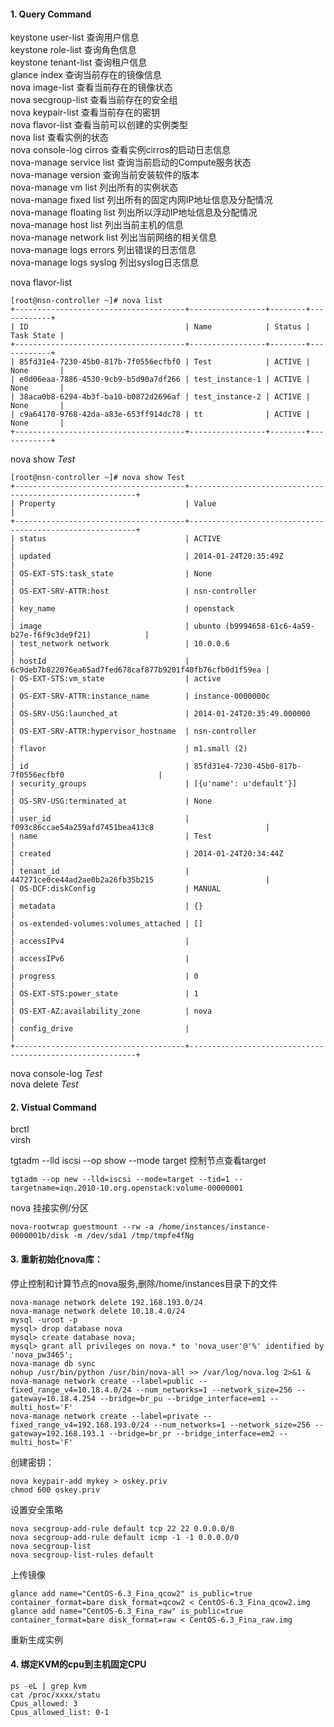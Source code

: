 #### 1. Query Command   
keystone user-list         查询用户信息    
keystone role-list         查询角色信息    
keystone tenant-list       查询租户信息    
glance index               查询当前存在的镜像信息    
nova image-list            查看当前存在的镜像状态    
nova secgroup-list         查看当前存在的安全组    
nova keypair-list          查看当前存在的密钥    
nova flavor-list           查看当前可以创建的实例类型    
nova list                  查看实例的状态    
nova console-log cirros    查看实例cirros的启动日志信息    
nova-manage service list   查询当前启动的Compute服务状态    
nova-manage version        查询当前安装软件的版本    
nova-manage vm list        列出所有的实例状态   
nova-manage fixed list     列出所有的固定内网IP地址信息及分配情况       
nova-manage floating list  列出所以浮动IP地址信息及分配情况    
nova-manage host list      列出当前主机的信息     
nova-manage network list   列出当前网络的相关信息    
nova-manage logs errors    列出错误的日志信息    
nova-manage logs syslog    列出syslog日志信息  


nova flavor-list   

    [root@nsn-controller ~]# nova list
    +--------------------------------------+-----------------+--------+------------+
    | ID                                   | Name            | Status | Task State |
    +--------------------------------------+-----------------+--------+------------+
    | 85fd31e4-7230-45b0-817b-7f0556ecfbf0 | Test            | ACTIVE | None       |
    | e0d06eaa-7886-4530-9cb9-b5d90a7df266 | test_instance-1 | ACTIVE | None       |
    | 38aca0b8-6294-4b3f-ba10-b0872d2696af | test_instance-2 | ACTIVE | None       |
    | c9a64170-9768-42da-a83e-653ff914dc78 | tt              | ACTIVE | None       |
    +--------------------------------------+-----------------+--------+------------+

nova show *Test*    

    [root@nsn-controller ~]# nova show Test
    +--------------------------------------+----------------------------------------------------------+
    | Property                             | Value                                                    |
    +--------------------------------------+----------------------------------------------------------+
    | status                               | ACTIVE                                                   |
    | updated                              | 2014-01-24T20:35:49Z                                     |
    | OS-EXT-STS:task_state                | None                                                     |
    | OS-EXT-SRV-ATTR:host                 | nsn-controller                                           |
    | key_name                             | openstack                                                |
    | image                                | ubunto (b9994658-61c6-4a59-b27e-f6f9c3de9f21)            |
    | test_network network                 | 10.0.0.6                                                 |
    | hostId                               | 6c9deb7b822076ea65ad7fed678caf877b9201f40fb76cfb0d1f59ea |
    | OS-EXT-STS:vm_state                  | active                                                   |
    | OS-EXT-SRV-ATTR:instance_name        | instance-0000000c                                        |
    | OS-SRV-USG:launched_at               | 2014-01-24T20:35:49.000000                               |
    | OS-EXT-SRV-ATTR:hypervisor_hostname  | nsn-controller                                           |
    | flavor                               | m1.small (2)                                             |
    | id                                   | 85fd31e4-7230-45b0-817b-7f0556ecfbf0                     |
    | security_groups                      | [{u'name': u'default'}]                                  |
    | OS-SRV-USG:terminated_at             | None                                                     |
    | user_id                              | f093c86ccae54a259afd7451bea413c8                         |
    | name                                 | Test                                                     |
    | created                              | 2014-01-24T20:34:44Z                                     |
    | tenant_id                            | 447271ce0ce44ad2ae0b2a26fb35b215                         |
    | OS-DCF:diskConfig                    | MANUAL                                                   |
    | metadata                             | {}                                                       |
    | os-extended-volumes:volumes_attached | []                                                       |
    | accessIPv4                           |                                                          |
    | accessIPv6                           |                                                          |
    | progress                             | 0                                                        |
    | OS-EXT-STS:power_state               | 1                                                        |
    | OS-EXT-AZ:availability_zone          | nova                                                     |
    | config_drive                         |                                                          |
    +--------------------------------------+----------------------------------------------------------+

nova console-log *Test*    
nova delete *Test*    

#### 2. Vistual Command
brctl    
virsh    
    
tgtadm --lld iscsi --op show --mode target 控制节点查看target    

    tgtadm --op new --lld=iscsi --mode=target --tid=1 --targetname=iqn.2010-10.org.openstack:volume-00000001 

nova 挂接实例/分区    

    nova-rootwrap guestmount --rw -a /home/instances/instance-0000001b/disk -m /dev/sda1 /tmp/tmpfe4fNg

#### 3. 重新初始化nova库：    
停止控制和计算节点的nova服务,删除/home/instances目录下的文件    

    nova-manage network delete 192.168.193.0/24
    nova-manage network delete 10.18.4.0/24
    mysql -uroot -p
    mysql> drop database nova
    mysql> create database nova;
    mysql> grant all privileges on nova.* to 'nova_user'@'%' identified by 'nova_pw3465';
    nova-manage db sync
    nohup /usr/bin/python /usr/bin/nova-all >> /var/log/nova.log 2>&1 &
    nova-manage network create --label=public --fixed_range_v4=10.18.4.0/24 --num_networks=1 --network_size=256 --gateway=10.18.4.254 --bridge=br_pu --bridge_interface=em1 --multi_host='F'
    nova-manage network create --label=private --fixed_range_v4=192.168.193.0/24 --num_networks=1 --network_size=256 --gateway=192.168.193.1 --bridge=br_pr --bridge_interface=em2 --multi_host='F'
    
创建密钥：    

    nova keypair-add mykey > oskey.priv
    chmod 600 oskey.priv
    
设置安全策略 

    nova secgroup-add-rule default tcp 22 22 0.0.0.0/0
    nova secgroup-add-rule default icmp -1 -1 0.0.0.0/0
    nova secgroup-list
    nova secgroup-list-rules default
    
上传镜像

    glance add name="CentOS-6.3_Fina_qcow2" is_public=true container_format=bare disk_format=qcow2 < CentOS-6.3_Fina_qcow2.img
    glance add name="CentOS-6.3_Fina_raw" is_public=true container_format=bare disk_format=raw < CentOS-6.3_Fina_raw.img

重新生成实例


#### 4. 绑定KVM的cpu到主机固定CPU    

    ps -eL | grep kvm    
    cat /proc/xxxx/statu    
    Cpus_allowed: 3    
    Cpus_allowed_list: 0-1    
    
    
